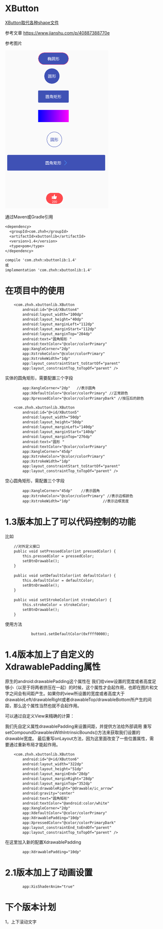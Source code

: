 # XButton
[XButton取代各种shape文件](https://www.jianshu.com/p/40887388770e)

参考文章 https://www.jianshu.com/p/40887388770e

参考图片

![](https://github.com/zhxhcoder/XButton/blob/master/screenshots/xbutton.png)

通过Maven或Gradle引用

~~~
<dependency>
  <groupId>com.zhxh</groupId>
  <artifactId>xbuttonlib</artifactId>
  <version>1.4</version>
  <type>pom</type>
</dependency>
~~~

~~~
compile 'com.zhxh:xbuttonlib:1.4'
或
implementation 'com.zhxh:xbuttonlib:1.4'
~~~

# 在项目中的使用

~~~
    <com.zhxh.xbuttonlib.XButton
        android:id="@+id/XButton4"
        android:layout_width="100dp"
        android:layout_height="40dp"
        android:layout_marginLeft="112dp"
        android:layout_marginStart="112dp"
        android:layout_marginTop="204dp"
        android:text="圆角矩形 "
        android:textColor="@color/colorPrimary"
        app:XangleCorner="2dp"
        app:XstrokeColor="@color/colorPrimary"
        app:XstrokeWidth="1dp"
        app:layout_constraintStart_toStartOf="parent"
        app:layout_constraintTop_toTopOf="parent" />
~~~

实体的圆角矩形，需要配置三个字段
~~~
        app:XangleCorner="2dp"   //表示圆角
        app:XdefaultColor="@color/colorPrimary" //正常颜色
        app:XpressedColor="@color/colorPrimaryDark" //按压后的颜色
~~~

~~~
    <com.zhxh.xbuttonlib.XButton
        android:id="@+id/XButton5"
        android:layout_width="50dp"
        android:layout_height="50dp"
        android:layout_marginLeft="140dp"
        android:layout_marginStart="140dp"
        android:layout_marginTop="276dp"
        android:text="圆形 "
        android:textColor="@color/colorPrimary"
        app:XangleCorner="45dp"
        app:XstrokeColor="@color/colorPrimary"
        app:XstrokeWidth="1dp"
        app:layout_constraintStart_toStartOf="parent"
        app:layout_constraintTop_toTopOf="parent" />

~~~
空心圆角矩形，需配置三个字段

~~~
        app:XangleCorner="45dp"    //表示圆角
        app:XstrokeColor="@color/colorPrimary" //表示边框颜色
        app:XstrokeWidth="1dp"               //表示边框宽度
~~~

# 1.3版本加上了可以代码控制的功能

比如
~~~
    //对外定义接口
    public void setPressedColor(int pressedColor) {
        this.pressedColor = pressedColor;
        setBtnDrawable();
    }

    public void setDefaultColor(int defaultColor) {
        this.defaultColor = defaultColor;
        setBtnDrawable();
    }

    public void setStrokeColor(int strokeColor) {
        this.strokeColor = strokeColor;
        setBtnDrawable();
    }
~~~
使用方法
~~~
            button1.setDefaultColor(0xffff0000);
~~~

# 1.4版本加上了自定义的XdrawablePadding属性

原生的android:drawablePadding这个属性在 我们给view设置的宽度或者高度足够小（以至于将两者挤压在一起）的时候，这个属性才会起作用，也即在图片和文字之间会有间距产生。如果你的view所设置的宽度或者高度大于drawableLeft/drawableRight或者drawableTop/drawableBottom所产生的间距，那么这个属性当然也就不会起作用。

可以通过自定义View来精确的计算：

我们先自定义属性drawablePadding来设置间距，并提供方法给外部调用
重写setCompoundDrawablesWithIntrinsicBounds()方法来获取我们设置的drawable宽度。
最后重写onLayout方法，因为这里面改变了一些位置属性，需要通过重新布局才能起作用。


~~~
    <com.zhxh.xbuttonlib.XButton
        android:id="@+id/XButton6"
        android:layout_width="322dp"
        android:layout_height="51dp"
        android:layout_marginEnd="28dp"
        android:layout_marginRight="28dp"
        android:layout_marginTop="352dp"
        android:drawableRight="@drawable/ic_arrow"
        android:gravity="center"
        android:text="圆角矩形"
        android:textColor="@android:color/white"
        app:XangleCorner="2dp"
        app:XdefaultColor="@color/colorPrimary"
        app:XdrawablePadding="10dp"
        app:XpressedColor="@color/colorPrimaryDark"
        app:layout_constraintEnd_toEndOf="parent"
        app:layout_constraintTop_toTopOf="parent" />
~~~

在这里加入新的配置XdrawablePadding
~~~
        app:XdrawablePadding="10dp"
~~~

# 2.1版本加上了动画设置

~~~
        app:XisShaderAnim="true"

~~~

# 下个版本计划

1，上下滚动文字
